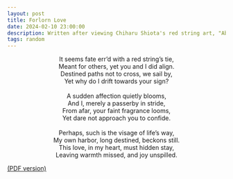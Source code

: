 ```yaml
---
layout: post
title: Forlorn Love
date: 2024-02-10 23:00:00
description: Written after viewing Chiharu Shiota's red string art, "Absence Embodied", at the SA Art Gallery.
tags: random
---
```


<center>It seems fate err’d with a red string’s tie,</center> 
<center> Meant for others, yet you and I did align.</center> 
<center> Destined paths not to cross, we sail by,</center> 
<center> Yet why do I drift towards your sign?</center> 
<br /> 
<center> A sudden affection quietly blooms,</center> 
<center> And I, merely a passerby in stride,</center> 
<center> From afar, your faint fragrance looms,</center> 
<center> Yet dare not approach you to confide.</center> 
<br />
<center> Perhaps, such is the visage of life’s way,</center> 
<center> My own harbor, long destined, beckons still.</center> 
<center> This love, in my heart, must hidden stay,</center> 
<center> Leaving warmth missed, and joy unspilled.</center> 

[(PDF version)](/assets/pdf/forlorn_love.pdf)